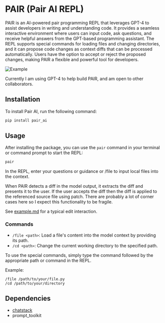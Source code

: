 # PAIR (Pair AI REPL)

PAIR is an AI-powered pair programming REPL that leverages GPT-4 to assist developers in writing and understanding code. It provides a seamless interactive environment where users can input code, ask questions, and receive helpful answers from the GPT-based programming assistant. The REPL supports special commands for loading files and changing directories, and it can propose code changes as context diffs that can be processed automatically. Users have the option to accept or reject the proposed changes, making PAIR a flexible and powerful tool for developers.

![Example](https://github.com/jiggy-ai/pair/blob/main/example.gif)

Currently I am using GPT-4 to help build PAIR, and am open to other collaborators. 

## Installation

To install Pair AI, run the following command:

```bash
pip install pair_ai
```

## Usage

After installing the package, you can use the `pair` command in your terminal or command prompt to start the REPL:

```bash
pair
```

In the REPL, enter your questions or guidance or /file to input local files into the context.


When PAIR detects a diff in the model output, it extracts the diff and presents it to the user.  If the user accepts the diff then the diff is applied to the referenced source file using patch.  There are probably a lot of corner cases here so I expect this functionality to be fragile.

See [example.md](https://github.com/jiggy-ai/pair/blob/main/example.md) for a typical edit interaction.


### Commands

- `/file <path>`: Load a file's content into the model context by providing its path.
- `/cd <path>`: Change the current working directory to the specified path.

To use the special commands, simply type the command followed by the appropriate path or command in the REPL.

Example:

```
/file /path/to/your/file.py
/cd /path/to/your/directory
```
## Dependencies

- [chatstack](https://github.com/jiggy-ai/chatstack)
- prompt_toolkit

